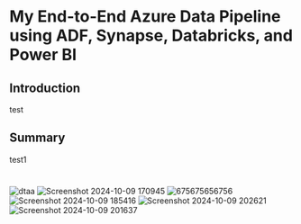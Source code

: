# My End-to-End Azure Data Pipeline using ADF, Synapse, Databricks, and Power BI

<h2>Introduction</h2>
test

<h2>Summary</h2>
test1
 
 

<h1></h1>

![dtaa](https://github.com/user-attachments/assets/b966f194-7118-47b2-a023-464c2e373dcc)
![Screenshot 2024-10-09 170945](https://github.com/user-attachments/assets/b87e551b-b7d7-4f8f-b4ad-cd0c74b524da)
![675675656756](https://github.com/user-attachments/assets/98c9e422-b98e-4ea9-8f14-7a64d21d91e0)
![Screenshot 2024-10-09 185416](https://github.com/user-attachments/assets/f597ac94-ea56-44d1-8c89-5de287388d63)
![Screenshot 2024-10-09 202621](https://github.com/user-attachments/assets/39eee5bf-a232-46ff-875c-7193ca619261)
![Screenshot 2024-10-09 201637](https://github.com/user-attachments/assets/c770a3e9-e417-418c-8113-1af0cad1fb82)
<h1></h1>
